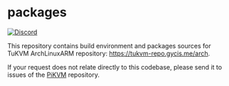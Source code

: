 # packages
[![Discord](https://img.shields.io/discord/580094191938437144?logo=discord)](https://discord.gg/bpmXfz5)

This repository contains build environment and packages sources for TuKVM ArchLinuxARM repository: https://tukvm-repo.gycis.me/arch.

If your request does not relate directly to this codebase, please send it to issues of the [PiKVM](https://github.com/pikvm/pikvm/issues) repository.
